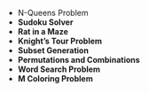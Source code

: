    - N-Queens Problem
   - **Sudoku Solver**
   - **Rat in a Maze**
   - **Knight’s Tour Problem**
   - **Subset Generation**
   - **Permutations and Combinations**
   - **Word Search Problem**
   - **M Coloring Problem**
